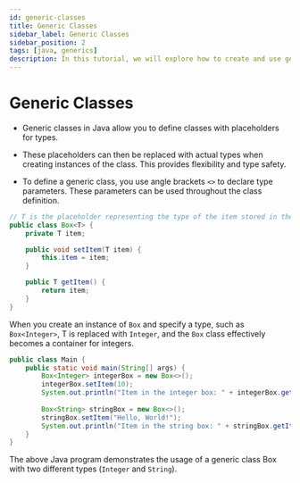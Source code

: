 ```yaml
---
id: generic-classes
title: Generic Classes
sidebar_label: Generic Classes
sidebar_position: 2
tags: [java, generics]
description: In this tutorial, we will explore how to create and use generic classes in JAVA.
---
```


# Generic Classes

- Generic classes in Java allow you to define classes with placeholders for types.

- These placeholders can then be replaced with actual types when creating instances of the class. This provides flexibility and type safety.

- To define a generic class, you use angle brackets `<>` to declare type parameters. These parameters can be used throughout the class definition.

```java
// T is the placeholder representing the type of the item stored in the Box.
public class Box<T> {
    private T item;

    public void setItem(T item) {
        this.item = item;
    }

    public T getItem() {
        return item;
    }
}
```

When you create an instance of `Box` and specify a type, such as `Box<Integer>`, T is replaced with `Integer`, and the `Box` class effectively becomes a container for integers.

```java
public class Main {
    public static void main(String[] args) {
        Box<Integer> integerBox = new Box<>();
        integerBox.setItem(10);
        System.out.println("Item in the integer box: " + integerBox.getItem());
        
        Box<String> stringBox = new Box<>();
        stringBox.setItem("Hello, World!");
        System.out.println("Item in the string box: " + stringBox.getItem());
    }
}
```

The above Java program demonstrates the usage of a generic class Box with two different types (`Integer` and `String`).
